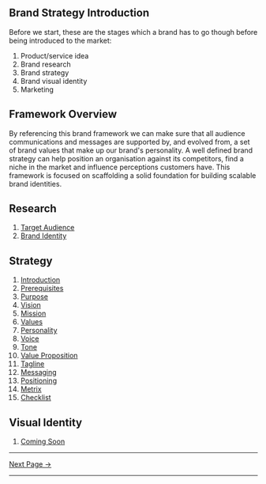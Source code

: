 ﻿## Brand Strategy Introduction

Before we start, these are the stages which a brand has to go though before being introduced to the market:

1. Product/service idea
1. Brand research
1. Brand strategy
1. Brand visual identity
1. Marketing

## Framework Overview

By referencing this brand framework we can make sure that all audience communications and messages are supported by, and evolved from, a set of brand values that make up our brand's personality. A well defined brand strategy can help position an organisation against its competitors, find a niche in the market and influence perceptions customers have. This framework is focused on scaffolding a solid foundation for building scalable brand identities.

## Research

1. [Target Audience](./audience.md)
2. [Brand Identity](./identity.md)

## Strategy

1. [Introduction](./introduction.md)
2. [Prerequisites](./prerequisites.md)
3. [Purpose](./purpose.md)
4. [Vision](./vision.md)
5. [Mission](./mission.md)
6. [Values](./values.md)
7. [Personality](./personality.md)
8. [Voice](./voice.md)
9. [Tone](./tone.md)
10. [Value Proposition](./value-proposition.md)
11. [Tagline](./tagline.md)
12. [Messaging](./messaging.md)
13. [Positioning](./positioning.md)
14. [Metrix](./metrix.md)
15. [Checklist](./checklist.md)

## Visual Identity

1. [Coming Soon](./index.md)

<hr/>

[Next Page ->](./purpose.md)

<hr/>
